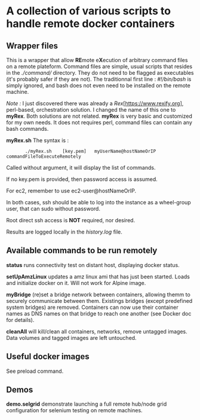 # A collection of various scripts to handle remote docker containers

## Wrapper files

This is a wrapper that allow **RE**mote e**X**ecution of arbitrary command files on a remote plateform.
Command files are simple, usual scripts that resides in the *./command/* directory. 
They do not need to be flagged as executables (it's probably safer if they are not). 
The traditionnal first line : *#!/bin/bash* is simply ignored, and bash does not even need to be installed on the remote machine.

*Note :* I just discovered there was already a *Rex*[https://www.rexify.org], perl-based, orchestration solution.
I changed the name of this one to **myRex**.
Both solutions are not related. **myRex** is very basic and customized for my own needs. 
It does not requires perl, command files can contain any bash commands.

**myRex.sh** 
The syntax is :

           ./myRex.sh    [key.pem]   myUserName@hostNameOrIP     commandFileToExecuteRemotely

Called without argument, it will display the list of commands.

If no key.pem is provided, then password access is assumed. 

For ec2, remember to use ec2-user@hostNameOrIP.

In both cases, ssh should be able to log into the instance as a wheel-group user, 
that can sudo without password. 

Root direct ssh access is **NOT** required, nor desired.

Results are logged locally in the *history.log* file.


## Available commands to be run remotely

**status** runs connectivity test on distant host, displaying docker status.

**setUpAmzLinux** updates a amz linux ami that has just been started. Loads and initialize docker on it. Will not work for Alpine image.

**myBridge** (re)set a bridge network between containers, allowing themm to securely communicate between them. Existings bridges (except predefined system bridges) are removed. Containers can now use their container names as DNS names on that bridge to reach one another (see Docker doc for details).

**cleanAll** will kill/clean all containers, networks, remove untagged images. Data volumes and tagged images are left untouched.

## Useful docker images

See preload command.

## Demos

**demo.selgrid** demonstrate launching a full remote hub/node grid configuration for selenium testing on remote machines.
